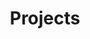 ---
layout: projects
uid: prj
title: Projects
description: 

projects:
- title: e-editiones.ch
  image: dummy
  desc: Ontologies
  stack: Jekyll - Python, XSL
  url: http://e-editiones.ch
- title: kmapper.org
  image: here
  desc: Visulization
  stack: Ruby on Rails - Postgresql - D3.js
  url: http://kmapper.org
---